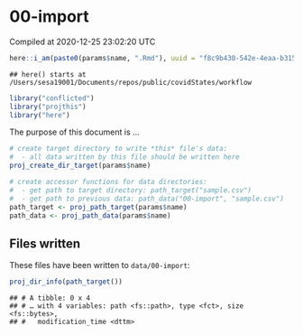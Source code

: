 00-import
================
Compiled at 2020-12-25 23:02:20 UTC

``` r
here::i_am(paste0(params$name, ".Rmd"), uuid = "f8c9b430-542e-4eaa-b315-bad86866aa06")
```

    ## here() starts at /Users/sesa19001/Documents/repos/public/covidStates/workflow

``` r
library("conflicted")
library("projthis")
library("here")
```

The purpose of this document is …

``` r
# create target directory to write *this* file's data: 
#  - all data written by this file should be written here
proj_create_dir_target(params$name)

# create accessor functions for data directories:
#  - get path to target directory: path_target("sample.csv")
#  - get path to previous data: path_data("00-import", "sample.csv")
path_target <- proj_path_target(params$name)
path_data <- proj_path_data(params$name)
```

## Files written

These files have been written to `data/00-import`:

``` r
proj_dir_info(path_target())
```

    ## # A tibble: 0 x 4
    ## # … with 4 variables: path <fs::path>, type <fct>, size <fs::bytes>,
    ## #   modification_time <dttm>
